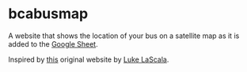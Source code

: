 # bcabusmap
A website that shows the location of your bus on a satellite map as it is added to the [Google Sheet](https://docs.google.com/spreadsheets/d/1S5v7kTbSiqV8GottWVi5tzpqLdTrEgWEY4ND4zvyV3o/edit#gid=1055810398).

Inspired by [this](https://mybcabus.com/) original website by [Luke LaScala](https://github.com/LukeLaScala).
